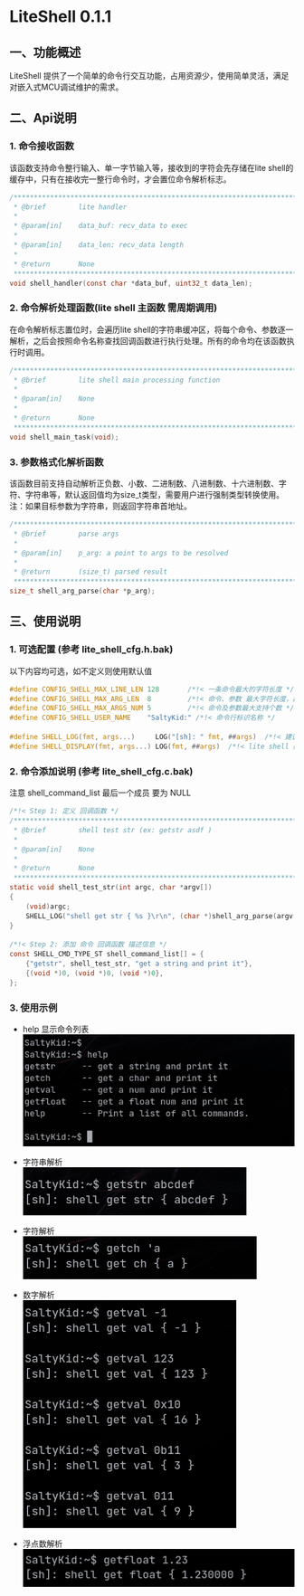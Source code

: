 # LiteShell 0.1.1

## 一、功能概述
LiteShell 提供了一个简单的命令行交互功能，占用资源少，使用简单灵活，满足对嵌入式MCU调试维护的需求。

## 二、Api说明

### 1. 命令接收函数
该函数支持命令整行输入、单一字节输入等，接收到的字符会先存储在lite shell的缓存中，只有在接收完一整行命令时，才会置位命令解析标志。
```c 
/******************************************************************************
 * @brief        lite handler
 *
 * @param[in]    data_buf: recv_data to exec
 *
 * @param[in]    data_len: recv_data length
 *
 * @return       None
 ******************************************************************************/
void shell_handler(const char *data_buf, uint32_t data_len);

```

### 2. 命令解析处理函数(lite shell 主函数 需周期调用)
在命令解析标志置位时，会遍历lite shell的字符串缓冲区，将每个命令、参数逐一解析，之后会按照命令名称查找回调函数进行执行处理。所有的命令均在该函数执行时调用。
```c
/*******************************************************************************
 * @brief        lite shell main processing function
 *
 * @param[in]    None
 *
 * @return       None
 ******************************************************************************/
void shell_main_task(void);

```
### 3. 参数格式化解析函数
该函数目前支持自动解析正负数、小数、二进制数、八进制数、十六进制数、字符、字符串等，默认返回值均为size_t类型，需要用户进行强制类型转换使用。注：如果目标参数为字符串，则返回字符串首地址。
```c
/******************************************************************************
 * @brief        parse args
 *
 * @param[in]    p_arg: a point to args to be resolved
 *
 * @return       (size_t) parsed result
 ******************************************************************************/
size_t shell_arg_parse(char *p_arg);

```

## 三、使用说明

### 1. 可选配置 (参考 lite_shell_cfg.h.bak)
以下内容均可选，如不定义则使用默认值

```c
#define CONFIG_SHELL_MAX_LINE_LEN 128       /*!< 一条命令最大的字符长度 */
#define CONFIG_SHELL_MAX_ARG_LEN  8         /*!< 命令、参数 最大字符长度，超过该长度，命令、参数将被截取 */
#define CONFIG_SHELL_MAX_ARGS_NUM 5         /*!< 命令及参数最大支持个数 */
#define CONFIG_SHELL_USER_NAME    "SaltyKid:" /*!< 命令行标识名称 */

#define SHELL_LOG(fmt, args...)     LOG("[sh]: " fmt, ##args)  /*!< 建议用户使用的 log 函数 */
#define SHELL_DISPLAY(fmt, args...) LOG(fmt, ##args)  /*!< lite shell 内部使用的打印函数，无任何格式化内容 */

```

### 2. 命令添加说明 (参考 lite_shell_cfg.c.bak)
注意 shell_command_list 最后一个成员 要为 NULL

```c
/*!< Step 1: 定义 回调函数 */
/******************************************************************************
 * @brief        shell test str (ex: getstr asdf )
 *
 * @param[in]    None
 *
 * @return       None
 ******************************************************************************/
static void shell_test_str(int argc, char *argv[])
{
    (void)argc;
    SHELL_LOG("shell get str { %s }\r\n", (char *)shell_arg_parse(argv[1]));
}

/*!< Step 2: 添加 命令 回调函数 描述信息 */
const SHELL_CMD_TYPE_ST shell_command_list[] = {
    {"getstr", shell_test_str, "get a string and print it"},
    {(void *)0, (void *)0, (void *)0},
};
```

### 3. 使用示例

- help 显示命令列表 <br>
![avatar](doc/img/help.png)

- 字符串解析 <br>
![avatar](doc/img/str.png)

- 字符解析 <br>
![avatar](doc/img/ch.png)

- 数字解析 <br>
![avatar](doc/img/num.png)

- 浮点数解析 <br>
![avatar](doc/img/float.png)
